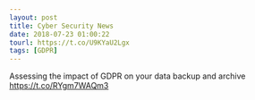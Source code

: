 ```yaml
---
layout: post
title: Cyber Security News
date: 2018-07-23 01:00:22
tourl: https://t.co/U9KYaU2Lgx
tags: [GDPR]
---
```

Assessing the impact of GDPR on your data backup and archive https://t.co/RYgm7WAQm3